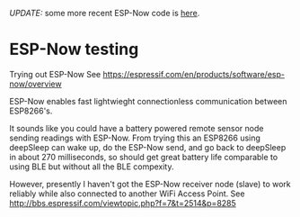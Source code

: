 *UPDATE:* some more recent ESP-Now code is [here](https://github.com/HarringayMakerSpace/ESP-Now).

# ESP-Now testing

 Trying out ESP-Now 
 See https://espressif.com/en/products/software/esp-now/overview

 ESP-Now enables fast lightwieght connectionless communication between ESP8266's.

 It sounds like you could have a battery powered remote sensor node sending readings with ESP-Now.
 From trying this an ESP8266 using deepSleep can wake up, do the ESP-Now send, and 
 go back to deepSleep in about 270 milliseconds, so should get great battery life
 comparable to using BLE but without all the BLE compexity.

 However, presently I haven't got the ESP-Now receiver node (slave) to work reliably while 
 also connected to another WiFi Access Point. See http://bbs.espressif.com/viewtopic.php?f=7&t=2514&p=8285
  
